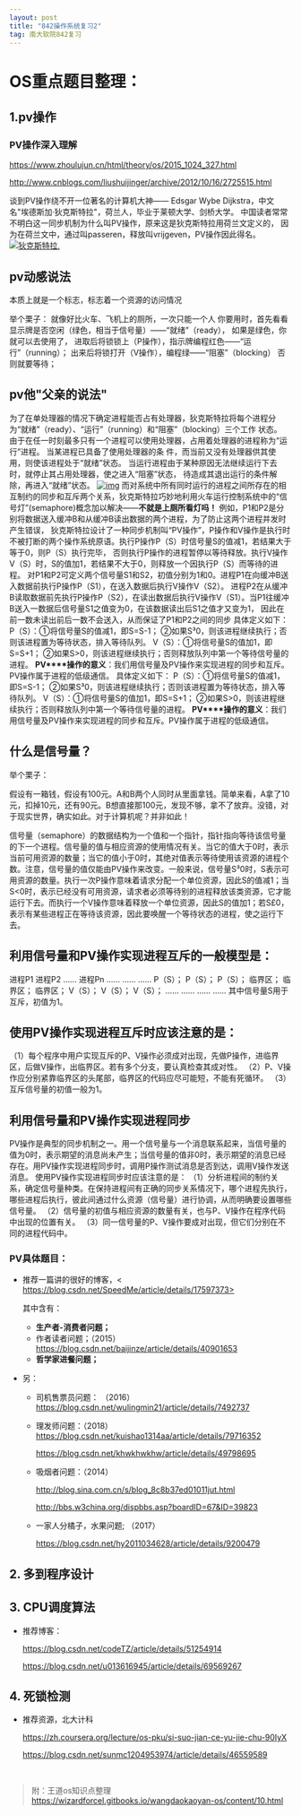 ```yaml
---
layout: post
title: "842操作系统复习2"
tag: 南大软院842复习
---
```


# OS重点题目整理：

## 1.pv操作

### PV操作深入理解

<https://www.zhoulujun.cn/html/theory/os/2015_1024_327.html>

<http://www.cnblogs.com/liushuijinger/archive/2012/10/16/2725515.html>

谈到PV操作绕不开一位著名的计算机大神&mdash;&mdash; Edsgar Wybe Dijkstra，中文名"埃德斯加&middot;狄克斯特拉"，荷兰人，毕业于莱顿大学、剑桥大学。 中国读者常常不明白这一同步机制为什么叫PV操作，原来这是狄克斯特拉用荷兰文定义的， 因为在荷兰文中，通过叫passeren，释放叫vrijgeven，PV操作因此得名。
[![狄克斯特拉,](https://www.zhoulujun.cn/uploadfile/2015/1024/20151024084928480.jpg)](https://www.zhoulujun.cn/)

## pv动感说法

本质上就是一个标志，标志着一个资源的访问情况

举个栗子：
就像好比火车、飞机上的厕所，一次只能一个人
你要用时，首先看看显示牌是否空闲（绿色，相当于信号量）&mdash;&mdash;&ldquo;就绪&rdquo;（ready），
如果是绿色，你就可以去使用了，
进取后将锁锁上（P操作），指示牌编程红色&mdash;&mdash;&ldquo;运行&rdquo;（running）；
出来后将锁打开（V操作），编程绿&mdash;&mdash;&ldquo;阻塞&rdquo;（blocking）
否则就要等待；

## pv他"父亲的说法"

为了在单处理器的情况下确定进程能否占有处理器，狄克斯特拉将每个进程分为&ldquo;就绪&rdquo;（ready）、&ldquo;运行&rdquo;（running）和&ldquo;阻塞&rdquo;（blocking）三个工作 状态。
由于在任一时刻最多只有一个进程可以使用处理器，占用着处理器的进程称为&ldquo;运行&rdquo;进程。
当某进程已具备了使用处理器的条 件，而当前又没有处理器供其使用，则使该进程处于&ldquo;就绪&rdquo;状态。
当运行进程由于某种原因无法继续运行下去时，就停止其占用处理器，使之进入&ldquo;阻塞&rdquo;状态，
待造成其退出运行的条件解除，再进入&ldquo;就绪&rdquo;状态。
[![img](https://www.zhoulujun.cn/uploadfile/2015/1024/20151024090652309.jpg)](https://www.zhoulujun.cn/)
而对系统中所有同时运行的进程之间所存在的相互制约的同步和互斥两个关系，狄克斯特拉巧妙地利用火车运行控制系统中的&ldquo;信号灯&rdquo;(semaphore)概念加以解决&mdash;&mdash;**不就是上厕所看灯吗！**
例如，P1和P2是分别将数据送入缓冲B和从缓冲B读出数据的两个进程，为了防止这两个进程并发时产生错误， 狄克斯特拉设计了一种同步机制叫&ldquo;PV操作&rdquo;，P操作和V操作是执行时不被打断的两个操作系统原语。执行P操作P（S）时信号量S的值减1，若结果大于等于0，则P（S）执行完毕， 否则执行P操作的进程暂停以等待释放。执行V操作V（S）时，S的值加1，若结果不大于0，则释放一个因执行P（S）而等待的进程。 对P1和P2可定义两个信号量S1和S2，初值分别为1和0。进程P1在向缓冲B送入数据前执行P操作P（S1），在送入数据后执行V操作V（S2）。 进程P2在从缓冲B读取数据前先执行P操作P（S2），在读出数据后执行V操作V（S1）。当P1往缓冲B送入一数据后信号量S1之值变为0，在该数据读出后S1之值才又变为1， 因此在前一数未读出前后一数不会送入，从而保证了P1和P2之间的同步
具体定义如下：
​    P（S）：①将信号量S的值减1，即S=S-1；
​           ②如果S&sup3;0，则该进程继续执行；否则该进程置为等待状态，排入等待队列。
​    V（S）：①将信号量S的值加1，即S=S+1；
​           ②如果S>0，则该进程继续执行；否则释放队列中第一个等待信号量的进程。
**PV****操作的意义**：我们用信号量及PV操作来实现进程的同步和互斥。PV操作属于进程的低级通信。
具体定义如下：
P（S）：①将信号量S的值减1，即S=S-1；
​           ②如果S&sup3;0，则该进程继续执行；否则该进程置为等待状态，排入等待队列。
​    V（S）：①将信号量S的值加1，即S=S+1；
​           ②如果S>0，则该进程继续执行；否则释放队列中第一个等待信号量的进程。
**PV****操作的意义**：我们用信号量及PV操作来实现进程的同步和互斥。PV操作属于进程的低级通信。

## 什么是信号量？

举个栗子：

假设有一箱钱，假设有100元。A和B两个人同时从里面拿钱。简单来看，A拿了10元，扣掉10元，还有90元。B想直接那100元，发现不够，拿不了放弃。没错，对于现实世界，确实如此。对于计算机呢？并非如此！

信号量（semaphore）的数据结构为一个值和一个指针，指针指向等待该信号量的下一个进程。信号量的值与相应资源的使用情况有关。当它的值大于0时，表示当前可用资源的数量；当它的值小于0时，其绝对值表示等待使用该资源的进程个数。注意，信号量的值仅能由PV操作来改变。
​    一般来说，信号量S&sup3;0时，S表示可用资源的数量。执行一次P操作意味着请求分配一个单位资源，因此S的值减1；当S<0时，表示已经没有可用资源，请求者必须等待别的进程释放该类资源，它才能运行下去。而执行一个V操作意味着释放一个单位资源，因此S的值加1；若S&pound;0，表示有某些进程正在等待该资源，因此要唤醒一个等待状态的进程，使之运行下去。

##     利用信号量和PV操作实现进程互斥的一般模型是：

进程P1              进程P2           &hellip;&hellip;          进程Pn
&hellip;&hellip;                  &hellip;&hellip;                           &hellip;&hellip;
P（S）；              P（S）；                         P（S）；
临界区；             临界区；                        临界区；
V（S）；              V（S）；                        V（S）；
&hellip;&hellip;                  &hellip;&hellip;            &hellip;&hellip;           &hellip;&hellip;
其中信号量S用于互斥，初值为1。

## 使用PV操作实现进程互斥时应该注意的是：

（1）每个程序中用户实现互斥的P、V操作必须成对出现，先做P操作，进临界区，后做V操作，出临界区。若有多个分支，要认真检查其成对性。
（2）P、V操作应分别紧靠临界区的头尾部，临界区的代码应尽可能短，不能有死循环。
（3）互斥信号量的初值一般为1。

## 利用信号量和PV操作实现进程同步

PV操作是典型的同步机制之一。用一个信号量与一个消息联系起来，当信号量的值为0时，表示期望的消息尚未产生；当信号量的值非0时，表示期望的消息已经存在。用PV操作实现进程同步时，调用P操作测试消息是否到达，调用V操作发送消息。
使用PV操作实现进程同步时应该注意的是：
（1）分析进程间的制约关系，确定信号量种类。在保持进程间有正确的同步关系情况下，哪个进程先执行，哪些进程后执行，彼此间通过什么资源（信号量）进行协调，从而明确要设置哪些信号量。
（2）信号量的初值与相应资源的数量有关，也与P、V操作在程序代码中出现的位置有关。
（3）同一信号量的P、V操作要成对出现，但它们分别在不同的进程代码中。

### PV具体题目：

- 推荐一篇讲的很好的博客，<  https://blog.csdn.net/SpeedMe/article/details/17597373>

  其中含有：

  - **生产者-消费者问题；**
  - 作者读者问题；（2015）<https://blog.csdn.net/baijinze/article/details/40901653>
  - **哲学家进餐问题；**

- 另：

  - 司机售票员问题：  （2016）<https://blog.csdn.net/wulingmin21/article/details/7492737>

  - 理发师问题：（2018）<https://blog.csdn.net/kuishao1314aa/article/details/79716352>

    <https://blog.csdn.net/khwkhwkhw/article/details/49798695>

  - 吸烟者问题：（2014）

    <http://blog.sina.com.cn/s/blog_8c8b37ed01011jut.html>

    <http://bbs.w3china.org/dispbbs.asp?boardID=67&ID=39823>

  - 一家人分橘子，水果问题; （2017）

    <https://blog.csdn.net/hy2011034628/article/details/9200479>

## 2. 多到程序设计

## 3. CPU调度算法

- 推荐博客：

  <https://blog.csdn.net/codeTZ/article/details/51254914>

  <https://blog.csdn.net/u013616945/article/details/69569267>

## 4. 死锁检测

- 推荐资源，北大计科

  <https://zh.coursera.org/lecture/os-pku/si-suo-jian-ce-yu-jie-chu-90IyX>

  <https://blog.csdn.net/sunmc1204953974/article/details/46559589>

  ​



> 附：王道os知识点整理<https://wizardforcel.gitbooks.io/wangdaokaoyan-os/content/10.html>

